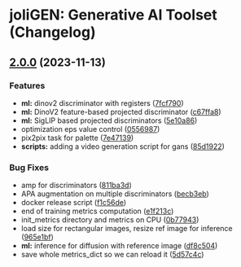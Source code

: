 # joliGEN: Generative AI Toolset (Changelog)

## [2.0.0](https://github.com/jolibrain/joliGEN/compare/v1.0.0...v2.0.0) (2023-11-13)


### Features

* **ml:** dinov2 discriminator with registers ([7fcf790](https://github.com/jolibrain/joliGEN/commit/7fcf790661e64d458238c2ac68f440098caa0bae))
* **ml:** DinoV2 feature-based projected discriminator ([c67ffa8](https://github.com/jolibrain/joliGEN/commit/c67ffa88cbfd7638b82c4e5b5cce6ba66a88d872))
* **ml:** SigLIP based projected discriminators ([5e10a86](https://github.com/jolibrain/joliGEN/commit/5e10a86b124ee1f9845216ef5372910671f54d86))
* optimization eps value control ([0556987](https://github.com/jolibrain/joliGEN/commit/0556987cb079a4325b30cdc9dbe55a332f119e01))
* pix2pix task for palette ([7e47139](https://github.com/jolibrain/joliGEN/commit/7e47139d1f0a5eb47849e6b36f50bf5d8df88b9d))
* **scripts:** adding a video generation script for gans ([85d1922](https://github.com/jolibrain/joliGEN/commit/85d192273940d253ec2e55fda4527e3c85dcf8ad))


### Bug Fixes

* amp for discriminators ([811ba3d](https://github.com/jolibrain/joliGEN/commit/811ba3dee80782a1073ee05354e78ebb27c1769f))
* APA augmentation on multiple discriminators ([becb3eb](https://github.com/jolibrain/joliGEN/commit/becb3eb1b3f2d4a5c1a71332e26b082563480066))
* docker release script ([f1c56de](https://github.com/jolibrain/joliGEN/commit/f1c56de0e2f8468f0ae49ae75714271e2a28a7fa))
* end of training metrics computation ([e1f213c](https://github.com/jolibrain/joliGEN/commit/e1f213cb0bb49148b517813690400ea3cc2285c3))
* init_metrics directory and metrics on CPU ([0b77943](https://github.com/jolibrain/joliGEN/commit/0b7794395271a8af77fedb0a97dbba98207829e8))
* load size for rectangular images, resize ref image for inference ([965e1bf](https://github.com/jolibrain/joliGEN/commit/965e1bfe3723c03bd589cd5371f9237a847500d0))
* **ml:** inference for diffusion with reference image ([df8c504](https://github.com/jolibrain/joliGEN/commit/df8c50454a03247999553720e19d2ddb8ee84635))
* save whole metrics_dict so we can reload it ([5d57c4c](https://github.com/jolibrain/joliGEN/commit/5d57c4cb83883678b392648b7e9b435fda7af429))
